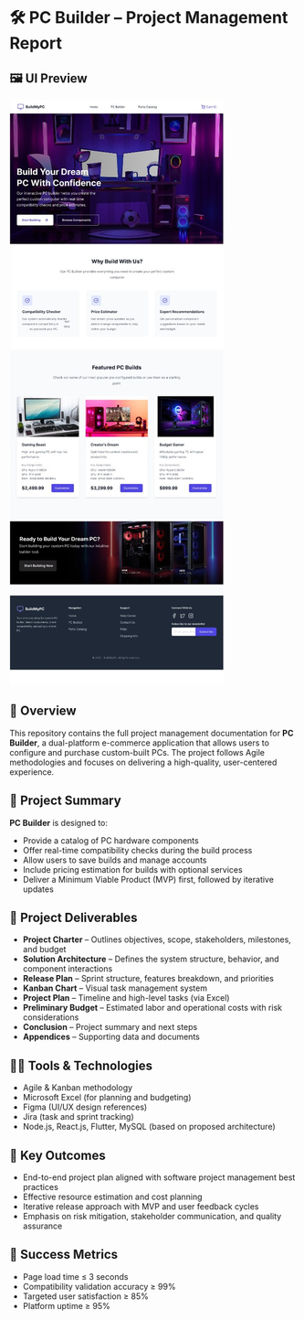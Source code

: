# 🛠️ PC Builder – Project Management Report
## 🖼️ UI Preview

![PC Builder UI Mockup](src/ui.jpg)

## 📘 Overview
This repository contains the full project management documentation for **PC Builder**, a dual-platform e-commerce application that allows users to configure and purchase custom-built PCs. The project follows Agile methodologies and focuses on delivering a high-quality, user-centered experience.

## 🚀 Project Summary
**PC Builder** is designed to:
- Provide a catalog of PC hardware components
- Offer real-time compatibility checks during the build process
- Allow users to save builds and manage accounts
- Include pricing estimation for builds with optional services
- Deliver a Minimum Viable Product (MVP) first, followed by iterative updates

## 📁 Project Deliverables
- **Project Charter** – Outlines objectives, scope, stakeholders, milestones, and budget  
- **Solution Architecture** – Defines the system structure, behavior, and component interactions  
- **Release Plan** – Sprint structure, features breakdown, and priorities  
- **Kanban Chart** – Visual task management system  
- **Project Plan** – Timeline and high-level tasks (via Excel)  
- **Preliminary Budget** – Estimated labor and operational costs with risk considerations  
- **Conclusion** – Project summary and next steps  
- **Appendices** – Supporting data and documents  

## 🧑‍💻 Tools & Technologies
- Agile & Kanban methodology  
- Microsoft Excel (for planning and budgeting)  
- Figma (UI/UX design references)  
- Jira (task and sprint tracking)  
- Node.js, React.js, Flutter, MySQL (based on proposed architecture)

## 🎯 Key Outcomes
- End-to-end project plan aligned with software project management best practices  
- Effective resource estimation and cost planning  
- Iterative release approach with MVP and user feedback cycles  
- Emphasis on risk mitigation, stakeholder communication, and quality assurance  

## 📌 Success Metrics
- Page load time ≤ 3 seconds  
- Compatibility validation accuracy ≥ 99%  
- Targeted user satisfaction ≥ 85%  
- Platform uptime ≥ 95%  


